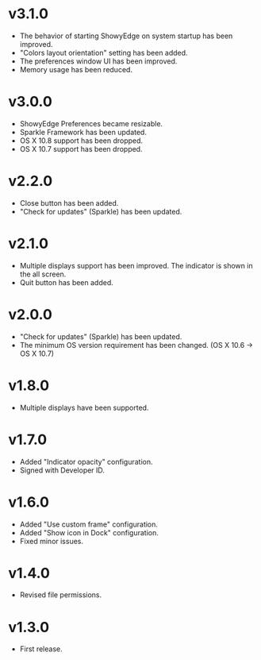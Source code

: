 # v3.1.0

* The behavior of starting ShowyEdge on system startup has been improved.
* "Colors layout orientation" setting has been added.
* The preferences window UI has been improved.
* Memory usage has been reduced.


# v3.0.0

* ShowyEdge Preferences became resizable.
* Sparkle Framework has been updated.
* OS X 10.8 support has been dropped.
* OS X 10.7 support has been dropped.


# v2.2.0

* Close button has been added.
* "Check for updates" (Sparkle) has been updated.

# v2.1.0

* Multiple displays support has been improved. The indicator is shown in the all screen.
* Quit button has been added.


# v2.0.0

* "Check for updates" (Sparkle) has been updated.
* The minimum OS version requirement has been changed. (OS X 10.6 -> OS X 10.7)


# v1.8.0

* Multiple displays have been supported.


# v1.7.0

* Added "Indicator opacity" configuration.
* Signed with Developer ID.


# v1.6.0

* Added "Use custom frame" configuration.
* Added "Show icon in Dock" configuration.
* Fixed minor issues.


# v1.4.0

* Revised file permissions.


# v1.3.0

* First release.
